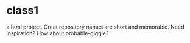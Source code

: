 # class1
a html project. Great repository names are short and memorable. Need inspiration? How about probable-giggle?
